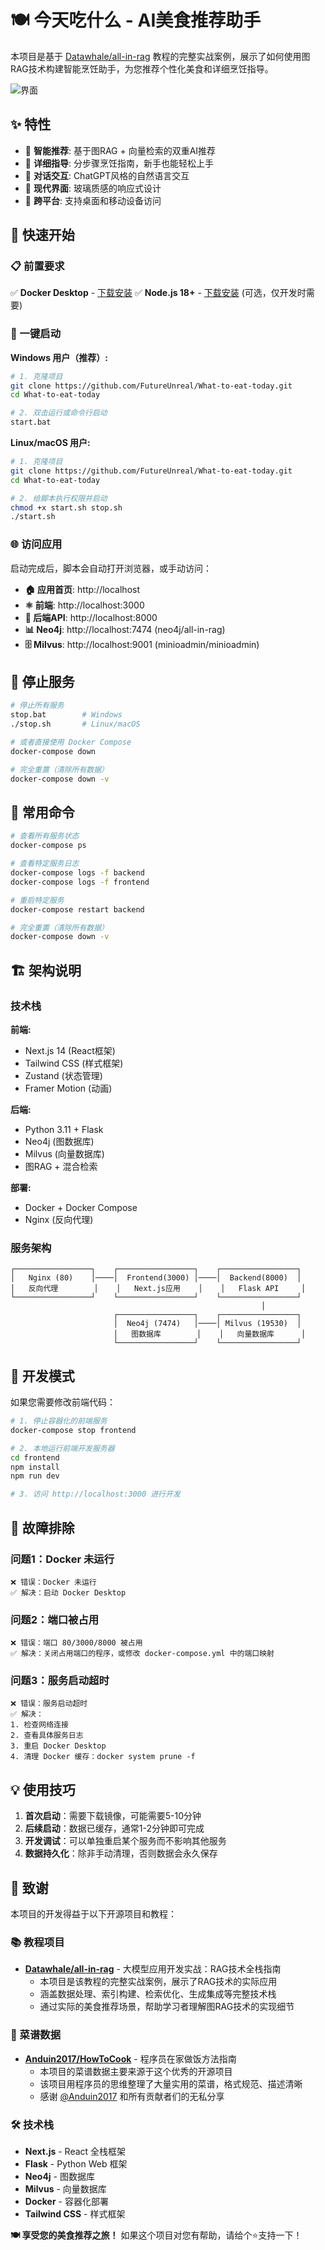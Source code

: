 # 🍽️ 今天吃什么 - AI美食推荐助手

本项目是基于 [Datawhale/all-in-rag](https://github.com/datawhalechina/all-in-rag) 教程的完整实战案例，展示了如何使用图RAG技术构建智能烹饪助手，为您推荐个性化美食和详细烹饪指导。

![界面](./view.png)

## ✨ 特性

- 🤖 **智能推荐**: 基于图RAG + 向量检索的双重AI推荐
- 🍳 **详细指导**: 分步骤烹饪指南，新手也能轻松上手
- 💬 **对话交互**: ChatGPT风格的自然语言交互
- 🎨 **现代界面**: 玻璃质感的响应式设计
- 📱 **跨平台**: 支持桌面和移动设备访问

## 🚀 快速开始

### 📋 前置要求

✅ **Docker Desktop** - [下载安装](https://www.docker.com/products/docker-desktop/)
✅ **Node.js 18+** - [下载安装](https://nodejs.org/) (可选，仅开发时需要)

### 🎯 一键启动

**Windows 用户（推荐）:**
```bash
# 1. 克隆项目
git clone https://github.com/FutureUnreal/What-to-eat-today.git
cd What-to-eat-today

# 2. 双击运行或命令行启动
start.bat
```

**Linux/macOS 用户:**
```bash
# 1. 克隆项目
git clone https://github.com/FutureUnreal/What-to-eat-today.git
cd What-to-eat-today

# 2. 给脚本执行权限并启动
chmod +x start.sh stop.sh
./start.sh
```

### 🌐 访问应用

启动完成后，脚本会自动打开浏览器，或手动访问：

- **🏠 应用首页**: http://localhost
- **⚛️ 前端**: http://localhost:3000
- **🐍 后端API**: http://localhost:8000
- **📊 Neo4j**: http://localhost:7474 (neo4j/all-in-rag)
- **🗄️ Milvus**: http://localhost:9001 (minioadmin/minioadmin)

## 🛑 停止服务

```bash
# 停止所有服务
stop.bat        # Windows
./stop.sh       # Linux/macOS

# 或者直接使用 Docker Compose
docker-compose down

# 完全重置（清除所有数据）
docker-compose down -v
```

## 📝 常用命令

```bash
# 查看所有服务状态
docker-compose ps

# 查看特定服务日志
docker-compose logs -f backend
docker-compose logs -f frontend

# 重启特定服务
docker-compose restart backend

# 完全重置（清除所有数据）
docker-compose down -v
```

## 🏗️ 架构说明

### 技术栈

**前端:**
- Next.js 14 (React框架)
- Tailwind CSS (样式框架)
- Zustand (状态管理)
- Framer Motion (动画)

**后端:**
- Python 3.11 + Flask
- Neo4j (图数据库)
- Milvus (向量数据库)
- 图RAG + 混合检索

**部署:**
- Docker + Docker Compose
- Nginx (反向代理)

### 服务架构

```
┌─────────────────┐    ┌─────────────────┐    ┌─────────────────┐
│   Nginx (80)    │────│  Frontend(3000) │────│  Backend(8000)  │
│   反向代理        │    │   Next.js应用    │    │   Flask API     │
└─────────────────┘    └─────────────────┘    └─────────────────┘
                                                        │
                       ┌─────────────────┐    ┌─────────────────┐
                       │  Neo4j (7474)   │────│ Milvus (19530)  │
                       │   图数据库        │    │   向量数据库      │
                       └─────────────────┘    └─────────────────┘
```

## 🔧 开发模式

如果您需要修改前端代码：

```bash
# 1. 停止容器化的前端服务
docker-compose stop frontend

# 2. 本地运行前端开发服务器
cd frontend
npm install
npm run dev

# 3. 访问 http://localhost:3000 进行开发
```

## 🐛 故障排除

### 问题1：Docker 未运行
```
❌ 错误：Docker 未运行
✅ 解决：启动 Docker Desktop
```

### 问题2：端口被占用
```
❌ 错误：端口 80/3000/8000 被占用
✅ 解决：关闭占用端口的程序，或修改 docker-compose.yml 中的端口映射
```

### 问题3：服务启动超时
```
❌ 错误：服务启动超时
✅ 解决：
1. 检查网络连接
2. 查看具体服务日志
3. 重启 Docker Desktop
4. 清理 Docker 缓存：docker system prune -f
```

## 💡 使用技巧

1. **首次启动**：需要下载镜像，可能需要5-10分钟
2. **后续启动**：数据已缓存，通常1-2分钟即可完成
3. **开发调试**：可以单独重启某个服务而不影响其他服务
4. **数据持久化**：除非手动清理，否则数据会永久保存

## 🙏 致谢

本项目的开发得益于以下开源项目和教程：

### 📚 教程项目
- **[Datawhale/all-in-rag](https://github.com/datawhalechina/all-in-rag)** - 大模型应用开发实战：RAG技术全栈指南
  - 本项目是该教程的完整实战案例，展示了RAG技术的实际应用
  - 涵盖数据处理、索引构建、检索优化、生成集成等完整技术栈
  - 通过实际的美食推荐场景，帮助学习者理解图RAG技术的实现细节

### 🍳 菜谱数据
- **[Anduin2017/HowToCook](https://github.com/Anduin2017/HowToCook)** - 程序员在家做饭方法指南
  - 本项目的菜谱数据主要来源于这个优秀的开源项目
  - 该项目用程序员的思维整理了大量实用的菜谱，格式规范、描述清晰
  - 感谢 [@Anduin2017](https://github.com/Anduin2017) 和所有贡献者们的无私分享

### 🛠️ 技术栈
- **Next.js** - React 全栈框架
- **Flask** - Python Web 框架
- **Neo4j** - 图数据库
- **Milvus** - 向量数据库
- **Docker** - 容器化部署
- **Tailwind CSS** - 样式框架

**🍽️ 享受您的美食推荐之旅！** 如果这个项目对您有帮助，请给个⭐️支持一下！